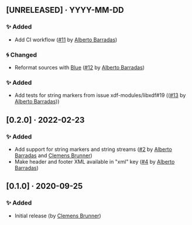 ## [UNRELEASED] · YYYY-MM-DD
### ✨ Added
- Add CI workflow ([#11](https://github.com/cbrnr/XDF.jl/pull/11) by [Alberto Barradas](https://github.com/abcsds))
### 🌀 Changed
- Reformat sources with [Blue](https://github.com/JuliaDiff/BlueStyle) ([#12](https://github.com/cbrnr/XDF.jl/pull/12) by [Alberto Barradas](https://github.com/abcsds))
### ✨ Added
- Add tests for string markers from issue xdf-modules/libxdf#19 (([#13](https://github.com/cbrnr/XDF.jl/pull/13) by [Alberto Barradas](https://github.com/abcsds)))

## [0.2.0] · 2022-02-23
### ✨ Added
- Add support for string markers and string streams ([#2](https://github.com/cbrnr/XDF.jl/pull/2) by [Alberto Barradas](https://github.com/abcsds) and [Clemens Brunner](https://github.com/cbrnr))
- Make header and footer XML available in "xml" key ([#4](https://github.com/cbrnr/XDF.jl/pull/4) by [Alberto Barradas](https://github.com/abcsds))

## [0.1.0] · 2020-09-25
### ✨ Added
- Initial release (by [Clemens Brunner](https://github.com/cbrnr))
